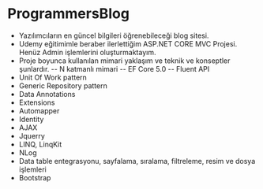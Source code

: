 # ProgrammersBlog
- Yazılımcıların en güncel bilgileri öğrenebileceği blog sitesi.
- Udemy eğitimimle beraber ilerlettiğim ASP.NET CORE MVC Projesi. Henüz Admin işlemlerini oluşturmaktayım.
- Proje boyunca kullanılan mimari yaklaşım ve teknik ve konseptler şunlardır.
-- N katmanlı mimari
-- EF Core 5.0
-- Fluent API
- Unit Of Work pattern
- Generic Repository pattern
- Data Annotations
- Extensions
- Automapper
- Identity
- AJAX
- Jquerry
- LINQ, LinqKit
- NLog
- Data table entegrasyonu, sayfalama, sıralama, filtreleme, resim ve dosya işlemleri
- Bootstrap
